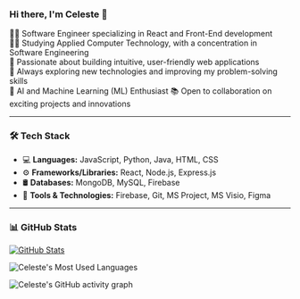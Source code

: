 ### Hi there, I'm Celeste 👋
👩‍💻  Software Engineer specializing in React and Front-End development  
👩‍🎓  Studying Applied Computer Technology, with a concentration in Software Engineering  
🚀  Passionate about building intuitive, user-friendly web applications  
🌱  Always exploring new technologies and improving my problem-solving skills  
💭  AI and Machine Learning (ML) Enthusiast
📚  Open to collaboration on exciting projects and innovations  

---

### 🛠️ Tech Stack
- 💻 **Languages:** JavaScript, Python, Java, HTML, CSS
- ⚙️ **Frameworks/Libraries:** React, Node.js, Express.js
- 🛢️ **Databases:** MongoDB, MySQL, Firebase
- 🧰 **Tools & Technologies:** Firebase, Git, MS Project, MS Visio, Figma

---

### 📊 GitHub Stats
[![GitHub Stats](https://github-readme-stats.vercel.app/api?username=CeeGitau&show_icons=true&count_private=true&include_all_commits=true&theme=radical)](https://github.com/anuraghazra/github-readme-stats)

![Celeste's Most Used Languages](https://github-readme-stats.vercel.app/api/top-langs/?username=CeeGitau&layout=compact&theme=radical)

![Celeste's GitHub activity graph](https://github-readme-activity-graph.vercel.app/graph?username=CeeGitau&theme=react-dark&hide_border=true)
